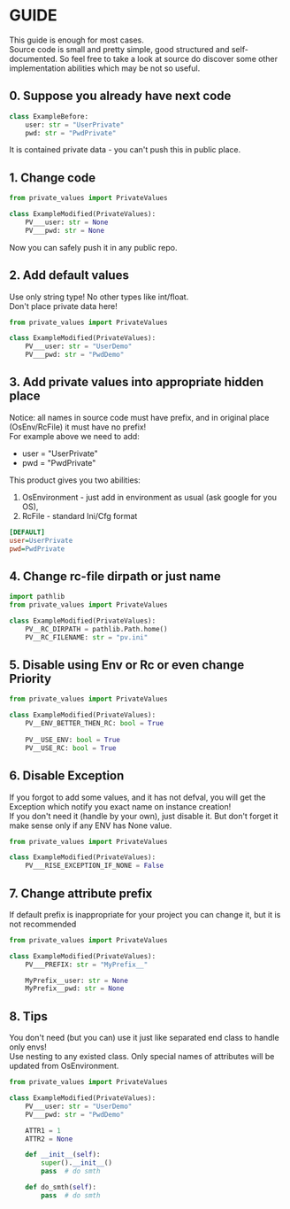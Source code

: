 # GUIDE

This guide is enough for most cases.  
Source code is small and pretty simple, good structured and self-documented. 
So feel free to take a look at source do discover some other implementation abilities which may be not so useful.


## 0. Suppose you already have next code

```python
class ExampleBefore:
    user: str = "UserPrivate"
    pwd: str = "PwdPrivate"
```
It is contained private data - you can't push this in public place.


## 1. Change code

```python
from private_values import PrivateValues

class ExampleModified(PrivateValues):
    PV___user: str = None
    PV___pwd: str = None
```
Now you can safely push it in any public repo.


## 2. Add default values

Use only string type! No other types like int/float.  
Don't place private data here!

```python
from private_values import PrivateValues

class ExampleModified(PrivateValues):
    PV___user: str = "UserDemo"
    PV___pwd: str = "PwdDemo"
```

## 3. Add private values into appropriate hidden place

Notice: all names in source code must have prefix, and in original place (OsEnv/RcFile) it must have no prefix!  
For example above we need to add:
* user = "UserPrivate"
* pwd = "PwdPrivate"

This product gives you two abilities:
1. OsEnvironment - just add in environment as usual (ask google for you OS),
2. RcFile - standard Ini/Cfg format

```ini
[DEFAULT]
user=UserPrivate  
pwd=PwdPrivate
```

## 4. Change rc-file dirpath or just name
```python
import pathlib
from private_values import PrivateValues

class ExampleModified(PrivateValues):
    PV__RC_DIRPATH = pathlib.Path.home()
    PV__RC_FILENAME: str = "pv.ini"
```

## 5. Disable using Env or Rc or even change Priority
```python
from private_values import PrivateValues

class ExampleModified(PrivateValues):
    PV__ENV_BETTER_THEN_RC: bool = True
    
    PV__USE_ENV: bool = True
    PV__USE_RC: bool = True
```


## 6. Disable Exception

If you forgot to add some values, and it has not defval, 
you will get the Exception which notify you exact name on instance creation!  
If you don't need it (handle by your own), just disable it.
But don't forget it make sense only if any ENV has None value.

```python
from private_values import PrivateValues

class ExampleModified(PrivateValues):
    PV___RISE_EXCEPTION_IF_NONE = False
```


## 7. Change attribute prefix

If default prefix is inappropriate for your project you can change it, but it is not recommended

```python
from private_values import PrivateValues

class ExampleModified(PrivateValues):
    PV___PREFIX: str = "MyPrefix__"

    MyPrefix__user: str = None
    MyPrefix__pwd: str = None
```


## 8. Tips

You don't need (but you can) use it just like separated end class to handle only envs!  
Use nesting to any existed class.
Only special names of attributes will be updated from OsEnvironment.

```python
from private_values import PrivateValues

class ExampleModified(PrivateValues):
    PV___user: str = "UserDemo"
    PV___pwd: str = "PwdDemo"

    ATTR1 = 1
    ATTR2 = None

    def __init__(self):
        super().__init__()
        pass  # do smth

    def do_smth(self):
        pass  # do smth
```
